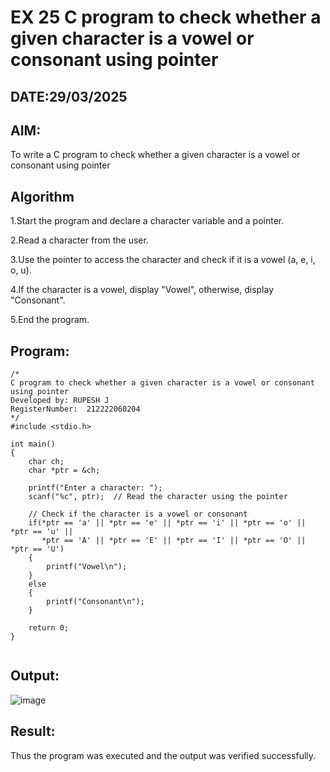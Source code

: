 # EX 25 C program to check whether a given character is a vowel or consonant using pointer
## DATE:29/03/2025
## AIM:
To write a C program to check whether a given character is a vowel or consonant using pointer

## Algorithm
1.Start the program and declare a character variable and a pointer.

2.Read a character from the user.

3.Use the pointer to access the character and check if it is a vowel (a, e, i, o, u).

4.If the character is a vowel, display "Vowel", otherwise, display "Consonant".

5.End the program. 

## Program:
```
/*
C program to check whether a given character is a vowel or consonant using pointer
Developed by: RUPESH J
RegisterNumber:  212222060204
*/
#include <stdio.h>

int main()
{
    char ch;
    char *ptr = &ch;

    printf("Enter a character: ");
    scanf("%c", ptr);  // Read the character using the pointer

    // Check if the character is a vowel or consonant
    if(*ptr == 'a' || *ptr == 'e' || *ptr == 'i' || *ptr == 'o' || *ptr == 'u' || 
       *ptr == 'A' || *ptr == 'E' || *ptr == 'I' || *ptr == 'O' || *ptr == 'U')
    {
        printf("Vowel\n");
    }
    else
    {
        printf("Consonant\n");
    }

    return 0;
}


```

## Output:

![image](https://github.com/user-attachments/assets/39a04d48-270f-45c5-a79f-ad6652743ace)


## Result:
Thus the program was executed and the output was verified successfully.
